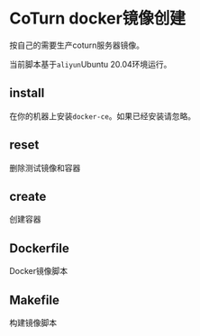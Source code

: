# CoTurn docker镜像创建

按自己的需要生产coturn服务器镜像。

当前脚本基于`aliyun`Ubuntu 20.04环境运行。

## install

在你的机器上安装`docker-ce`。如果已经安装请忽略。

## reset

删除测试镜像和容器

## create

创建容器

## Dockerfile

Docker镜像脚本

## Makefile

构建镜像脚本
